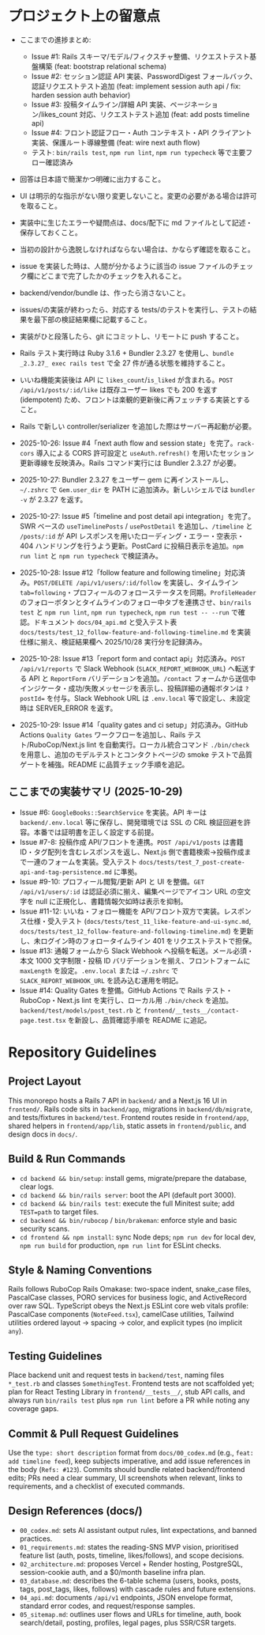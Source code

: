 # プロジェクト上の留意点

- ここまでの進捗まとめ:

  - Issue #1: Rails スキーマ/モデル/フィクスチャ整備、リクエストテスト基盤構築 (feat: bootstrap relational schema)
  - Issue #2: セッション認証 API 実装、PasswordDigest フォールバック、認証リクエストテスト追加 (feat: implement session auth api / fix: harden session auth behavior)
  - Issue #3: 投稿タイムライン/詳細 API 実装、ページネーション/likes_count 対応、リクエストテスト追加 (feat: add posts timeline api)
  - Issue #4: フロント認証フロー・Auth コンテキスト・API クライアント実装、保護ルート導線整備 (feat: wire next auth flow)
  - テスト: `bin/rails test`, `npm run lint`, `npm run typecheck` 等で主要フロー確認済み

- 回答は日本語で簡潔かつ明確に出力すること。
- UI は明示的な指示がない限り変更しないこと。変更の必要がある場合は許可を取ること。
- 実装中に生じたエラーや疑問点は、docs/配下に md ファイルとして記述・保存しておくこと。
- 当初の設計から逸脱しなければならない場合は、かならず確認を取ること。
- issue を実装した時は、人間が分かるように該当の issue ファイルのチェック欄にどこまで完了したかのチェックを入れること。
- backend/vendor/bundle は、作ったら消さないこと。
- issues/の実装が終わったら、対応する tests/のテストを実行し、テストの結果を最下部の検証結果欄に記載すること。
- 実装がひと段落したら、git にコミットし、リモートに push すること。
- Rails テスト実行時は Ruby 3.1.6 + Bundler 2.3.27 を使用し、`bundle _2.3.27_ exec rails test` で全 27 件が通る状態を維持すること。
- いいね機能実装後は API に `likes_count`/`is_liked` が含まれる。`POST /api/v1/posts/:id/like` は既存ユーザー likes でも 200 を返す (idempotent) ため、フロントは楽観的更新後に再フェッチする実装とすること。
- Rails で新しい controller/serializer を追加した際はサーバー再起動が必要。

- 2025-10-26: Issue #4「next auth flow and session state」を完了。`rack-cors` 導入による CORS 許可設定と `useAuth.refresh()` を用いたセッション更新導線を反映済み。Rails コマンド実行には Bundler 2.3.27 が必要。
- 2025-10-27: Bundler 2.3.27 をユーザー gem に再インストールし、`~/.zshrc` で `Gem.user_dir` を PATH に追加済み。新しいシェルでは `bundler -v` が 2.3.27 を返す。
- 2025-10-27: Issue #5「timeline and post detail api integration」を完了。SWR ベースの `useTimelinePosts` / `usePostDetail` を追加し、`/timeline` と `/posts/:id` が API レスポンスを用いたローディング・エラー・空表示・404 ハンドリングを行うよう更新。PostCard に投稿日表示を追加。`npm run lint` と `npm run typecheck` で検証済み。
- 2025-10-28: Issue #12「follow feature and following timeline」対応済み。`POST/DELETE /api/v1/users/:id/follow` を実装し、タイムライン `tab=following`・プロフィールのフォローステータスを同期。`ProfileHeader` のフォローボタンとタイムラインのフォロー中タブを連携させ、`bin/rails test` と `npm run lint`, `npm run typecheck`, `npm run test -- --run` で確認。ドキュメント `docs/04_api.md` と受入テスト表 `docs/tests/test_12_follow-feature-and-following-timeline.md` を実装仕様に揃え、検証結果欄へ 2025/10/28 実行分を記録済み。
- 2025-10-28: Issue #13「report form and contact api」対応済み。`POST /api/v1/reports` で Slack Webhook (`SLACK_REPORT_WEBHOOK_URL`) へ転送する API と `ReportForm` バリデーションを追加。`/contact` フォームから送信中インジケータ・成功/失敗メッセージを表示し、投稿詳細の通報ボタンは `?postId=` を付与。Slack Webhook URL は `.env.local` 等で設定し、未設定時は SERVER_ERROR を返す。
- 2025-10-29: Issue #14「quality gates and ci setup」対応済み。GitHub Actions `Quality Gates` ワークフローを追加し、Rails テスト/RuboCop/Next.js lint を自動実行。ローカル統合コマンド `./bin/check` を用意し、追加のモデルテストとコンタクトページの smoke テストで品質ゲートを補強。README に品質チェック手順を追記。

## ここまでの実装サマリ (2025-10-29)

- Issue #6: `GoogleBooks::SearchService` を実装。API キーは `backend/.env.local` 等に保存し、開発環境では SSL の CRL 検証回避を許容。本番では証明書を正しく設定する前提。
- Issue #7-8: 投稿作成 API/フロントを連携。`POST /api/v1/posts` は書籍 ID・タグ配列を含むレスポンスを返し、Next.js 側で書籍検索→投稿作成まで一連のフォームを実装。受入テスト `docs/tests/test_7_post-create-api-and-tag-persistence.md` に準拠。
- Issue #9-10: プロフィール閲覧/更新 API と UI を整備。`GET /api/v1/users/:id` は認証必須に揃え、編集ページでアイコン URL の空文字を null に正規化し、書籍情報欠如時は表示を抑制。
- Issue #11-12: いいね・フォロー機能を API/フロント双方で実装。レスポンス仕様・受入テスト (`docs/tests/test_11_like-feature-and-ui-sync.md`, `docs/tests/test_12_follow-feature-and-following-timeline.md`) を更新し、未ログイン時のフォロータイムライン 401 をリクエストテストで担保。
- Issue #13: 通報フォームから Slack Webhook へ投稿を転送。メール必須・本文 1000 文字制限・投稿 ID バリデーションを揃え、フロントフォームに `maxLength` を設定。`.env.local` または `~/.zshrc` で `SLACK_REPORT_WEBHOOK_URL` を読み込む運用を明記。
- Issue #14: Quality Gates を整備。GitHub Actions で Rails テスト・RuboCop・Next.js lint を実行し、ローカル用 `./bin/check` を追加。`backend/test/models/post_test.rb` と `frontend/__tests__/contact-page.test.tsx` を新設し、品質確認手順を README に追記。

# Repository Guidelines

## Project Layout

This monorepo hosts a Rails 7 API in `backend/` and a Next.js 16 UI in `frontend/`. Rails code sits in `backend/app`, migrations in `backend/db/migrate`, and tests/fixtures in `backend/test`. Frontend routes reside in `frontend/app`, shared helpers in `frontend/app/lib`, static assets in `frontend/public`, and design docs in `docs/`.

## Build & Run Commands

- `cd backend && bin/setup`: install gems, migrate/prepare the database, clear logs.
- `cd backend && bin/rails server`: boot the API (default port 3000).
- `cd backend && bin/rails test`: execute the full Minitest suite; add `TEST=path` to target files.
- `cd backend && bin/rubocop` / `bin/brakeman`: enforce style and basic security scans.
- `cd frontend && npm install`: sync Node deps; `npm run dev` for local dev, `npm run build` for production, `npm run lint` for ESLint checks.

## Style & Naming Conventions

Rails follows RuboCop Rails Omakase: two-space indent, snake_case files, PascalCase classes, PORO services for business logic, and ActiveRecord over raw SQL. TypeScript obeys the Next.js ESLint core web vitals profile: PascalCase components (`NoteFeed.tsx`), camelCase utilities, Tailwind utilities ordered layout → spacing → color, and explicit types (no implicit `any`).

## Testing Guidelines

Place backend unit and request tests in `backend/test`, naming files `*_test.rb` and classes `SomethingTest`. Frontend tests are not scaffolded yet; plan for React Testing Library in `frontend/__tests__/`, stub API calls, and always run `bin/rails test` plus `npm run lint` before a PR while noting any coverage gaps.

## Commit & Pull Request Guidelines

Use the `type: short description` format from `docs/00_codex.md` (e.g., `feat: add timeline feed`), keep subjects imperative, and add issue references in the body (`Refs: #123`). Commits should bundle related backend/frontend edits; PRs need a clear summary, UI screenshots when relevant, links to requirements, and a checklist of executed commands.

## Design References (docs/)

- `00_codex.md`: sets AI assistant output rules, lint expectations, and banned practices.
- `01_requirements.md`: states the reading-SNS MVP vision, prioritised feature list (auth, posts, timeline, likes/follows), and scope decisions.
- `02_architecture.md`: proposes Vercel + Render hosting, PostgreSQL, session-cookie auth, and a $0/month baseline infra plan.
- `03_database.md`: describes the 6-table schema (users, books, posts, tags, post_tags, likes, follows) with cascade rules and future extensions.
- `04_api.md`: documents `/api/v1` endpoints, JSON envelope format, standard error codes, and request/response samples.
- `05_sitemap.md`: outlines user flows and URLs for timeline, auth, book search/detail, posting, profiles, legal pages, plus SSR/CSR targets.
